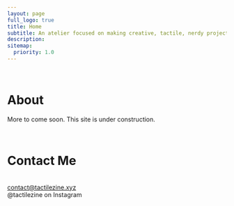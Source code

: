```yaml
---
layout: page
full_logo: true
title: Home
subtitle: An atelier focused on making creative, tactile, nerdy projects.
description: 
sitemap:
  priority: 1.0
---
```

<!-- <p class="describe-text"> </p> --> 
<br>

<h1> About </h1>

More to come soon. This site is under construction.

<br>

<h1>Contact Me</h1>
<br>
<a href="mailto:contact@tactilezine.xyz"> contact@tactilezine.xyz </a>
<br>
@tactilezine on Instagram
<br>
<br>
<br>
<br>
<br>